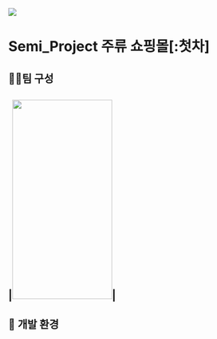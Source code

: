 ![](https://i.imgur.com/b9vMFbV.png)
# Semi_Project 주류 쇼핑몰[:첫차]

## 🧑‍🎓팀 구성
|<img src="https://i.imgur.com/PgqJfVw.png" width="200" height="400"/>|
---
## :wrench: 개발 환경
